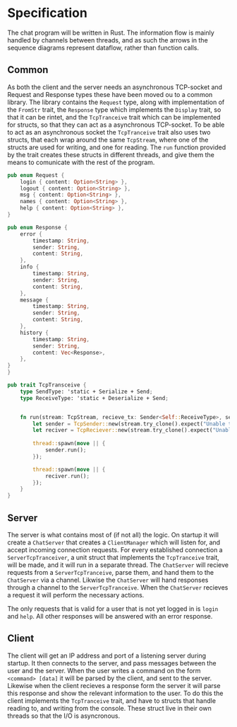 # Specification

The chat program will be written in Rust. The information flow is mainly handled by channels between threads, and as such the arrows in the sequence diagrams represent dataflow, rather than function calls. 

## Common
As both the client and the server needs an asynchronous TCP-socket and Request and Response types these have been moved ou to a common library. The library contains the `Request` type, along with implementation of the `FromStr` trait, the `Response` type which implements the `Display` trait, so that it can be rintet, and the `TcpTranceive` trait which can be implemented for structs, so that they can act as a asynchronous TCP-socket. To be able to act as an asynchronous socket the `TcpTranceive` trait also uses two structs, that each wrap around the same `TcpStream`, where one of the structs are used for writing, and one for reading. The `run` function provided by the trait creates these structs in different threads, and give them the means to comunicate with the rest of the program.

```Rust
pub enum Request {
    login { content: Option<String> },
    logout { content: Option<String> },
    msg { content: Option<String> },
    names { content: Option<String> },
    help { content: Option<String> },
}
```
```Rust
pub enum Response {
    error {
        timestamp: String,
        sender: String,
        content: String,
    },
    info {
        timestamp: String,
        sender: String,
        content: String,
    },
    message {
        timestamp: String,
        sender: String,
        content: String,
    },
    history {
        timestamp: String,
        sender: String,
        content: Vec<Response>,
    },
}
}
```
```Rust
pub trait TcpTransceive {
    type SendType: 'static + Serialize + Send;
    type ReceiveType: 'static + Deserialize + Send;


    fn run(stream: TcpStream, recieve_tx: Sender<Self::ReceiveType>, send_rx: Receiver<Self::SendType>) {
        let sender = TcpSender::new(stream.try_clone().expect("Unable to clone TcpStream"), send_rx);
        let reciver = TcpReciever::new(stream.try_clone().expect("Unable to clone TcpStream"), recieve_tx);
        
        thread::spawn(move || {
            sender.run();
        });

        thread::spawn(move || {
            reciver.run();
        });
    }
} 
```

## Server
The server is what contains most of (if not all) the logic. On startup it will create a `ChatServer` that creates a `ClientManager` which will listen for, and accept incoming connection requests. For every established connection a `ServerTcpTranceiver`, a unit struct that implements the `TcpTranceive` trait, will be made, and it will run in a separate thread. The `ChatServer` will recieve requests from a `ServerTcpTranceive`, parse them, and hand them to the `ChatServer` via a channel. Likwise the `ChatServer` will hand responses through a channel to the `ServerTcpTranceive`. When the `ChatServer` recieves a request it will perform the necessary actions.

The only requests that is valid for a user that is not yet logged in is `login` and `help`. All other responses will be answered with an error response.

## Client
The client will get an IP address and port of a listening server during startup. It then connects to the server, and pass messages between the user and the server. When the user writes a command on the form `<command> [data]` it will be parsed by the client, and sent to the server. Likewise when the client recieves a response form the server it will parse this response and show the relevant information to the user. To do this the client implements the `TcpTranceive` trait, and have to structs that handle reading to, and writing from the console. These struct live in their own threads so that the I/O is asyncronous.